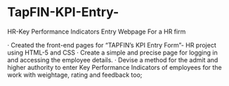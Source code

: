 # TapFIN-KPI-Entry-
HR-Key Performance Indicators Entry Webpage For a HR firm

·	Created the front-end pages for “TAPFIN’s KPI Entry Form”- HR project using HTML-5 and CSS
·	Create a simple and precise page for logging in and accessing the employee details.
·	Devise a method for the admit and higher authority to enter Key Performance Indicators of employees for the work with weightage, rating and feedback too;
